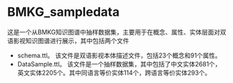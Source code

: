 # BMKG_sampledata
这是一个从BMKG知识图谱中抽样数据集，主要用于在概念、属性、实体层面对双语影视知识图谱进行展示，其中包括两个文件
* schema.ttl。 该文件是双语影视本体描述文件，包括23个概念和91个属性。
* DataSample.ttl。 该文件是一个抽样数据集，其中包括了中文实体2681个，英文实体2205个。其中同语言等价实体114个，跨语言等价实体293个。
